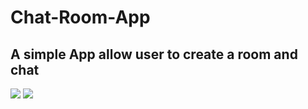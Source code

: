 # Chat-Room-App

## A simple App allow user to create a room and chat
<img src="https://user-images.githubusercontent.com/35439849/102965927-cec62580-4529-11eb-894d-76e7a0be528b.png"> 
<img src="https://user-images.githubusercontent.com/35439849/102965927-cec62580-4529-11eb-894d-76e7a0be528b.png">
